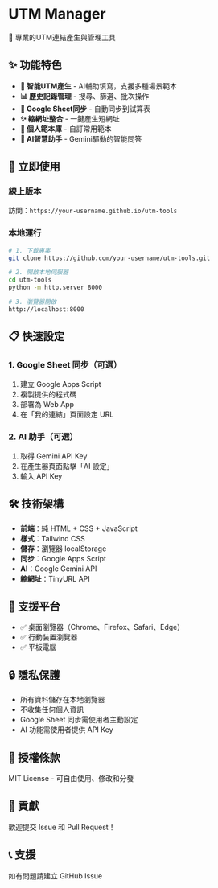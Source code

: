 # UTM Manager

🔗 專業的UTM連結產生與管理工具

## ✨ 功能特色

- **🎯 智能UTM產生** - AI輔助填寫，支援多種場景範本
- **📊 歷史記錄管理** - 搜尋、篩選、批次操作
- **🔄 Google Sheet同步** - 自動同步到試算表
- **✨ 縮網址整合** - 一鍵產生短網址
- **📝 個人範本庫** - 自訂常用範本
- **🤖 AI智慧助手** - Gemini驅動的智能問答

## 🚀 立即使用

### 線上版本
訪問：`https://your-username.github.io/utm-tools`

### 本地運行
```bash
# 1. 下載專案
git clone https://github.com/your-username/utm-tools.git

# 2. 開啟本地伺服器
cd utm-tools
python -m http.server 8000

# 3. 瀏覽器開啟
http://localhost:8000
```

## 📋 快速設定

### 1. Google Sheet 同步（可選）
1. 建立 Google Apps Script
2. 複製提供的程式碼
3. 部署為 Web App
4. 在「我的連結」頁面設定 URL

### 2. AI 助手（可選）
1. 取得 Gemini API Key
2. 在產生器頁面點擊「AI 設定」
3. 輸入 API Key

## 🛠 技術架構

- **前端**：純 HTML + CSS + JavaScript
- **樣式**：Tailwind CSS
- **儲存**：瀏覽器 localStorage
- **同步**：Google Apps Script
- **AI**：Google Gemini API
- **縮網址**：TinyURL API

## 📱 支援平台

- ✅ 桌面瀏覽器（Chrome、Firefox、Safari、Edge）
- ✅ 行動裝置瀏覽器
- ✅ 平板電腦

## 🔒 隱私保護

- 所有資料儲存在本地瀏覽器
- 不收集任何個人資訊
- Google Sheet 同步需使用者主動設定
- AI 功能需使用者提供 API Key

## 📄 授權條款

MIT License - 可自由使用、修改和分發

## 🤝 貢獻

歡迎提交 Issue 和 Pull Request！

## 📞 支援

如有問題請建立 GitHub Issue